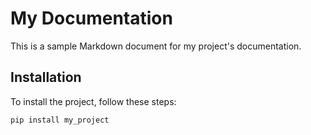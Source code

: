 # My Documentation

This is a sample Markdown document for my project's documentation.

## Installation

To install the project, follow these steps:

```bash
pip install my_project
